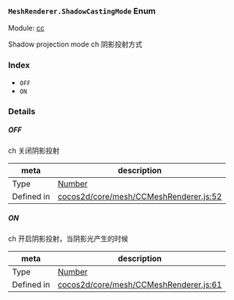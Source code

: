 ### `MeshRenderer.ShadowCastingMode` Enum



Module: [cc](../modules/cc.md)


Shadow projection mode
ch 阴影投射方式


### Index
  - `OFF`
  - `ON`

### Details


##### OFF

> 
ch 关闭阴影投射

| meta | description |
|------|-------------|
| Type | <a href="https://developer.mozilla.org/en/JavaScript/Reference/Global_Objects/Number" class="crosslink external" target="_blank">Number</a> |
| Defined in | [cocos2d/core/mesh/CCMeshRenderer.js:52](https://github.com/cocos-creator/engine/blob/2fda22be5638065a190bc4c97da6548631319aba/cocos2d/core/mesh/CCMeshRenderer.js#L52) |



##### ON

> 
ch 开启阴影投射，当阴影光产生的时候

| meta | description |
|------|-------------|
| Type | <a href="https://developer.mozilla.org/en/JavaScript/Reference/Global_Objects/Number" class="crosslink external" target="_blank">Number</a> |
| Defined in | [cocos2d/core/mesh/CCMeshRenderer.js:61](https://github.com/cocos-creator/engine/blob/2fda22be5638065a190bc4c97da6548631319aba/cocos2d/core/mesh/CCMeshRenderer.js#L61) |


